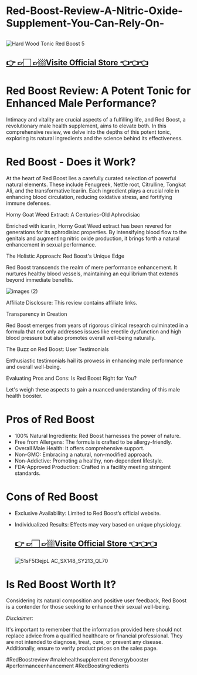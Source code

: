 # Red-Boost-Review-A-Nitric-Oxide-Supplement-You-Can-Rely-On-

##
![Hard Wood Tonic Red Boost 5](https://github.com/user-attachments/assets/3e7f19dc-5b59-4136-be6d-2fff901536ca)


## [👉 👉🏻 👉🏼Visite Official Store 👈👈👈](https://tinyurl.com/zdyk95zm )


# Red Boost Review: A Potent Tonic for Enhanced Male Performance?

Intimacy and vitality are crucial aspects of a fulfilling life, and Red Boost, a revolutionary male health supplement, aims to elevate both. In this comprehensive review, we delve into the depths of this potent tonic, exploring its natural ingredients and the science behind its effectiveness.

# Red Boost - Does it Work?

At the heart of Red Boost lies a carefully curated selection of powerful natural elements. These include Fenugreek, Nettle root, Citrulline, Tongkat Ali, and the transformative Icariin. Each ingredient plays a crucial role in enhancing blood circulation, reducing oxidative stress, and fortifying immune defenses.

Horny Goat Weed Extract: A Centuries-Old Aphrodisiac

Enriched with icariin, Horny Goat Weed extract has been revered for generations for its aphrodisiac properties. By intensifying blood flow to the genitals and augmenting nitric oxide production, it brings forth a natural enhancement in sexual performance.

The Holistic Approach: Red Boost's Unique Edge

Red Boost transcends the realm of mere performance enhancement. It nurtures healthy blood vessels, maintaining an equilibrium that extends beyond immediate benefits.

![images (2)](https://github.com/user-attachments/assets/29b2ffc6-5cda-4210-bc54-b6dbcf24245d)


Affiliate Disclosure:
This review contains affiliate links. 

Transparency in Creation

Red Boost emerges from years of rigorous clinical research culminated in a formula that not only addresses issues like erectile dysfunction and high blood pressure but also promotes overall well-being naturally.

The Buzz on Red Boost: User Testimonials

Enthusiastic testimonials hail its prowess in enhancing male performance and overall well-being.

Evaluating Pros and Cons: Is Red Boost Right for You?

Let's weigh these aspects to gain a nuanced understanding of this male health booster.

# Pros of Red Boost
- 100% Natural Ingredients: Red Boost harnesses the power of nature.
- Free from Allergens: The formula is crafted to be allergy-friendly.
- Overall Male Health: It offers comprehensive support.
- Non-GMO: Embracing a natural, non-modified approach.
- Non-Addictive: Promoting a healthy, non-dependent lifestyle.
- FDA-Approved Production: Crafted in a facility meeting stringent standards.

# Cons of Red Boost
- Exclusive Availability: Limited to Red Boost’s official website.
- Individualized Results: Effects may vary based on unique physiology.

  ## [👉 👉🏻 👉🏼Visite Official Store 👈👈👈](https://tinyurl.com/zdyk95zm )

  ![51sF5I3ejpL _AC_SX148_SY213_QL70_](https://github.com/user-attachments/assets/b7b6c7cc-9734-4ec9-8a8e-85ad9895da75)


# Is Red Boost Worth It?

Considering its natural composition and positive user feedback, Red Boost is a contender for those seeking to enhance their sexual well-being. 


*Disclaimer:*

It's important to remember that the information provided here should not replace advice from a qualified healthcare or financial professional. They are not intended to diagnose, treat, cure, or prevent any disease. Additionally, ensure to verify product prices on the sales page.


#RedBoostreview
#malehealthsupplement
#energybooster
#performanceenhancement
#RedBoostingredients



